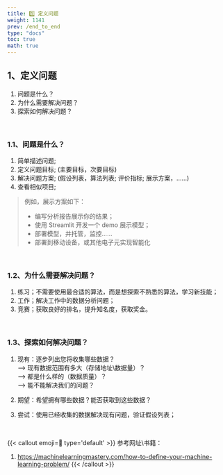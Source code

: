 ```yaml
---
title: 1️⃣ 定义问题
weight: 1141
prev: /end_to_end
type: "docs" 
toc: true
math: true
---
```



## 1、定义问题

1. 问题是什么？
2. 为什么需要解决问题？
3. 探索如何解决问题？

<br>

### 1.1、问题是什么？

1. 简单描述问题;
2. 定义问题目标; (主要目标，次要目标)
3. 解决问题方案; (假设列表，算法列表; 评价指标; 展示方案，……)
4. 查看相似项目;

> 例如，展示方案如下：
> - 编写分析报告展示你的结果；
> - 使用 Streamlit 开发一个 demo 展示模型；
> - 部署模型，并托管，监控……
> - 部署到移动设备，或其他电子元实现智能化

<br>

### 1.2、为什么需要解决问题？

1. 练习；不需要使用最合适的算法，而是想探索不熟悉的算法，学习新技能；
2. 工作；解决工作中的数据分析问题；
3. 竞赛；获取良好的排名，提升知名度，获取奖金。


<br>

### 1.3、探索如何解决问题？

1. 现有：逐步列出您将收集哪些数据？<br>
   —> 现有数据范围有多大（存储地址\数据量）？<br>
   —> 都是什么样的（数据质量）？<br>
   —> 能不能解决我们的问题？<br>
   
3. 期望：希望拥有哪些数据？能否获取到这些数据？
4. 尝试：使用已经收集的数据解决现有问题，验证假设列表；

<br>

{{< callout emoji=📝 type='default' >}}
参考网址\书籍：
1. https://machinelearningmastery.com/how-to-define-your-machine-learning-problem/
{{< /callout >}}




<br>





